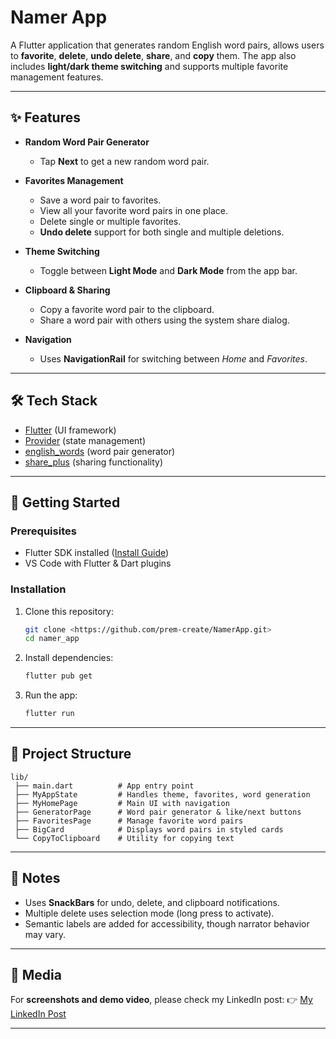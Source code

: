 # Namer App

A Flutter application that generates random English word pairs, allows users to **favorite**, **delete**, **undo delete**, **share**, and **copy** them. The app also includes **light/dark theme switching** and supports multiple favorite management features.

---

## ✨ Features

* **Random Word Pair Generator**

  * Tap **Next** to get a new random word pair.

* **Favorites Management**

  * Save a word pair to favorites.
  * View all your favorite word pairs in one place.
  * Delete single or multiple favorites.
  * **Undo delete** support for both single and multiple deletions.

* **Theme Switching**

  * Toggle between **Light Mode** and **Dark Mode** from the app bar.

* **Clipboard & Sharing**

  * Copy a favorite word pair to the clipboard.
  * Share a word pair with others using the system share dialog.

* **Navigation**

  * Uses **NavigationRail** for switching between *Home* and *Favorites*.

---

## 🛠️ Tech Stack

* [Flutter](https://flutter.dev/) (UI framework)
* [Provider](https://pub.dev/packages/provider) (state management)
* [english\_words](https://pub.dev/packages/english_words) (word pair generator)
* [share\_plus](https://pub.dev/packages/share_plus) (sharing functionality)

---

## 🚀 Getting Started

### Prerequisites

* Flutter SDK installed ([Install Guide](https://docs.flutter.dev/get-started/install))
* VS Code with Flutter & Dart plugins

### Installation

1. Clone this repository:

   ```bash
   git clone <https://github.com/prem-create/NamerApp.git>
   cd namer_app
   ```

2. Install dependencies:

   ```bash
   flutter pub get
   ```

3. Run the app:

   ```bash
   flutter run
   ```

---

## 📂 Project Structure

```
lib/
 ├── main.dart          # App entry point
 ├── MyAppState         # Handles theme, favorites, word generation
 ├── MyHomePage         # Main UI with navigation
 ├── GeneratorPage      # Word pair generator & like/next buttons
 ├── FavoritesPage      # Manage favorite word pairs
 ├── BigCard            # Displays word pairs in styled cards
 └── CopyToClipboard    # Utility for copying text
```

---

## 📌 Notes

* Uses **SnackBars** for undo, delete, and clipboard notifications.
* Multiple delete uses selection mode (long press to activate).
* Semantic labels are added for accessibility, though narrator behavior may vary.

---

## 🔗 Media

For **screenshots and demo video**, please check my LinkedIn post:
👉 [My LinkedIn Post]( https://www.linkedin.com/posts/prem-dilliwar-40425a376_flutter-dart-mobileapp-activity-7376217457361055744-x73j?utm_source=share&utm_medium=member_desktop&rcm=ACoAAFzxEsQB3u70Z-BsifOb_mxW0jmn_SuI8cE )

---

